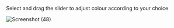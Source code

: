 Select and drag the slider to adjust colour according to your choice

![Screenshot (48)](https://user-images.githubusercontent.com/88222854/149866516-4446e4bc-880e-4078-98f3-9fa4369425e6.png)
